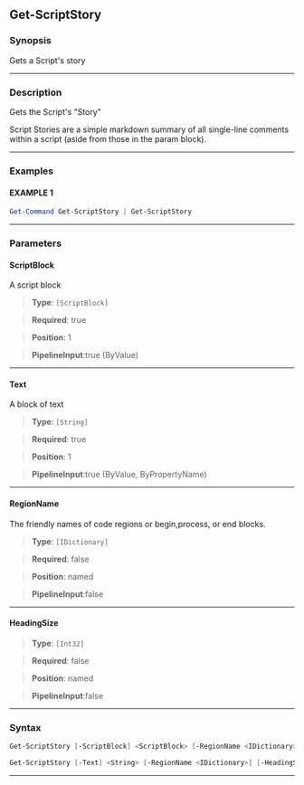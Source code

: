 
Get-ScriptStory
---------------
### Synopsis
Gets a Script's story

---
### Description

Gets the Script's "Story"

Script Stories are a simple markdown summary of all single-line comments within a script (aside from those in the param block).

---
### Examples
#### EXAMPLE 1
```PowerShell
Get-Command Get-ScriptStory | Get-ScriptStory
```

---
### Parameters
#### **ScriptBlock**

A script block



> **Type**: ```[ScriptBlock]```

> **Required**: true

> **Position**: 1

> **PipelineInput**:true (ByValue)



---
#### **Text**

A block of text



> **Type**: ```[String]```

> **Required**: true

> **Position**: 1

> **PipelineInput**:true (ByValue, ByPropertyName)



---
#### **RegionName**

The friendly names of code regions or begin,process, or end blocks.



> **Type**: ```[IDictionary]```

> **Required**: false

> **Position**: named

> **PipelineInput**:false



---
#### **HeadingSize**

> **Type**: ```[Int32]```

> **Required**: false

> **Position**: named

> **PipelineInput**:false



---
### Syntax
```PowerShell
Get-ScriptStory [-ScriptBlock] <ScriptBlock> [-RegionName <IDictionary>] [-HeadingSize <Int32>] [<CommonParameters>]
```
```PowerShell
Get-ScriptStory [-Text] <String> [-RegionName <IDictionary>] [-HeadingSize <Int32>] [<CommonParameters>]
```
---


